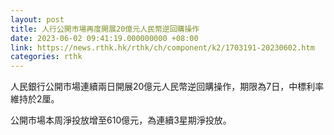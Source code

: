 ```yaml
---
layout: post
title: 人行公開市場再度開展20億元人民幣逆回購操作
date: 2023-06-02 09:41:19.000000000 +08:00
link: https://news.rthk.hk/rthk/ch/component/k2/1703191-20230602.htm
categories: rthk
---
```


人民銀行公開市場連續兩日開展20億元人民幣逆回購操作，期限為7日，中標利率維持於2厘。

公開市場本周淨投放增至610億元，為連續3星期淨投放。
